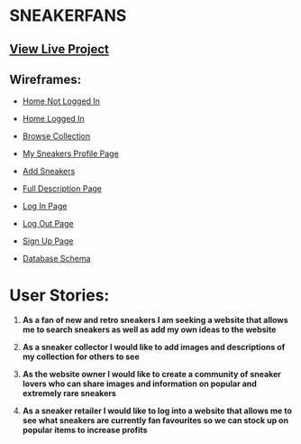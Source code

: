 # SNEAKERFANS

## [View Live Project](https://ms3-sneakerfans.herokuapp.com/)

## Wireframes:
* [Home Not Logged In](wireframes/home1.png)
* [Home Logged In](wireframes/home2.png)
* [Browse Collection](wireframes/browse.png)
* [My Sneakers Profile Page](wireframes/profile.png)
* [Add Sneakers](wireframes/add.png)
* [Full Description Page](wireframes/full.png)
* [Log In Page](wireframes/login.png)
* [Log Out Page](wireframes/logout.png)
* [Sign Up Page](wireframes/signup.png)

* [Database Schema](wireframes/schema.png)


# User Stories:
1. **As a fan of new and retro sneakers I am seeking a website that allows me to search sneakers as well as add my own ideas to the website**

2. **As a sneaker collector I would like to add images and descriptions of my collection for others to see**

3. **As the website owner I would like to create a community of sneaker lovers who can share images and information on popular and extremely rare sneakers**

4. **As a sneaker retailer I would like to log into a website that allows me to see what sneakers are currently fan favourites so we can stock up on popular items to increase profits**
